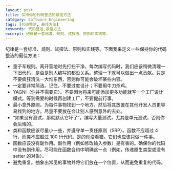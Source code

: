 ```yaml
---
layout: post
title: 保持你的代码整洁的最佳方法
category: Software Engineering
tags: [代码整洁, 最佳方法]
keywords: 代码整洁,最佳方法
excerpt: 纪律是一套标准、规则、试探法、原则和实践等。
---
```


纪律是一套标准、规则、试探法、原则和实践等。下面我来定义一些保持你的代码整洁的最佳方法：

* 童子军规则。离开营地时先打扫干净。每次编写代码时，我们应该稍微清理一下旧代码，是否是别人编写的都没关系。整理一下就可以做出一点贡献。只是不要疯狂清洗一大堆东西，否则你可能会破坏某些内容。
* 一定要非常简洁。记住，不要过度设计；不要用牛刀杀鸡。
* YAGNI（你并不需要它）。不要因为将来可能添加更多功能就写一个工厂设计模式。等到需要的时候再创建工厂，不要提前行事。
* 最小意外原则。为每件事物找到一个地方，然后将其放置在其他开发人员更容易找到的地方。尽量不要放在会让别人感到意外的去处。
* “如果没有测试，那就默认它坏了”。编写大量测试，尤其是单元测试，否则你会后悔的。
* 类和函数应该尽量小一些，并遵守单一责任原则（SRP）。函数不应超过 4 行，而类不应超过 100 行代码。是的你没看错。它们也应该只做一件事。
* 函数应该没有副作用。副作用（例如修改输入参数）是有害的。确保你的代码中没有副作用。尽可能在函数合约中明确这一点（例如，传递原生类型或没有 setter 的对象）。
* 避免重复。抽象出常见的事物并将它们放在一个位置，从而避免重复的代码。

